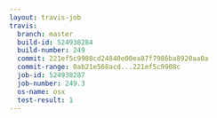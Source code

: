 ```yaml
---
layout: travis-job
travis:
  branch: master
  build-id: 524938284
  build-number: 249
  commit: 221ef5c9908cd24840e00ea87f7986ba8920aa0a
  commit-range: 0ab21e568acd...221ef5c9908c
  job-id: 524938287
  job-number: 249.3
  os-name: osx
  test-result: 1
---
```


